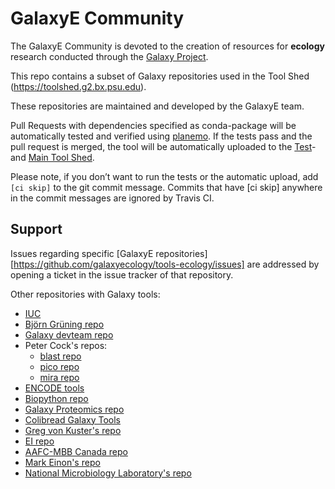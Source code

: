 GalaxyE Community
=================

The GalaxyE Community is devoted to the creation of resources for **ecology** research conducted through the [Galaxy Project](http://galaxyproject.org/).


This repo contains a subset of Galaxy repositories used in the Tool Shed (https://toolshed.g2.bx.psu.edu).

These repositories are maintained and developed by the GalaxyE team.

Pull Requests with dependencies specified as conda-package will be automatically tested and verified using [planemo](https://github.com/galaxyproject/planemo). If the tests pass and the pull request is merged, the tool will be automatically uploaded to the [Test](http://testtoolshed.g2.bx.psu.edu/)- and [Main Tool Shed](http://toolshed.g2.bx.psu.edu/).

Please note, if you don’t want to run the tests or the automatic upload, add `[ci skip]` to the git commit message.
Commits that have [ci skip] anywhere in the commit messages are ignored by Travis CI.


Support
-------

Issues regarding specific [GalaxyE repositories][https://github.com/galaxyecology/tools-ecology/issues] are addressed by opening a ticket in the issue tracker of that repository.


Other repositories with Galaxy tools:
 * [IUC](https://github.com/galaxyproject/tools-iuc)
 * [Björn Grüning repo](https://github.com/bgruening/galaxytools)
 * [Galaxy devteam repo](https://github.com/galaxyproject/tools-devteam)
 * Peter Cock's repos:
   * [blast repo](https://github.com/peterjc/galaxy_blast)
   * [pico repo](https://github.com/peterjc/pico_galaxy)
   * [mira repo](https://github.com/peterjc/galaxy_mira)
 * [ENCODE tools](https://github.com/modENCODE-DCC/Galaxy)
 * [Biopython repo](https://github.com/biopython/galaxy_packages)
 * [Galaxy Proteomics repo](https://github.com/galaxyproteomics/tools-galaxyp)
 * [Colibread Galaxy Tools](https://github.com/genouest/tools-colibread)
 * [Greg von Kuster's repo](https://github.com/gregvonkuster/galaxy-csg)
 * [EI repo](https://github.com/TGAC/earlham-galaxytools)
 * [AAFC-MBB Canada repo](https://github.com/AAFC-MBB/Galaxy/tree/master/wrappers)
 * [Mark Einon's repo](https://github.com/einon/galaxy-tools)
 * [National Microbiology Laboratory's repo](https://github.com/phac-nml/galaxy_tools)

 
